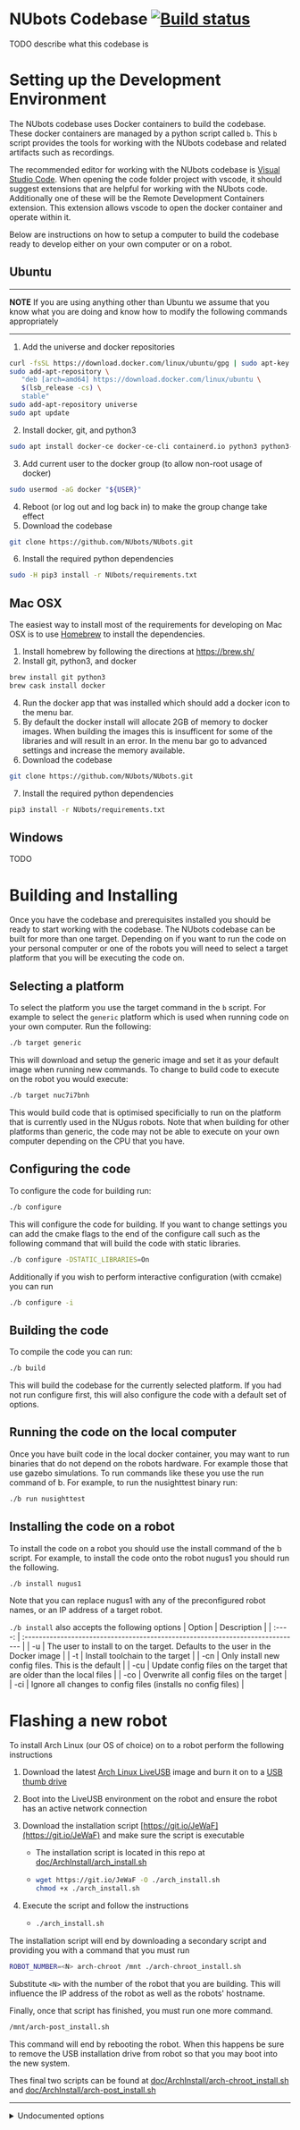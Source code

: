 # NUbots Codebase [![Build status](https://badge.buildkite.com/85cb206a2615c85981c4e0089b0abb0c6bcd775b3d946ede40.svg?branch=master)](https://buildkite.com/nubots/nubots)

TODO describe what this codebase is

# Setting up the Development Environment

The NUbots codebase uses Docker containers to build the codebase.
These docker containers are managed by a python script called `b`.
This `b` script provides the tools for working with the NUbots codebase and related artifacts such as recordings.

The recommended editor for working with the NUbots codebase is [Visual Studio Code](https://code.visualstudio.com/).
When opening the code folder project with vscode, it should suggest extensions that are helpful for working with the NUbots code.
Additionally one of these will be the Remote Development Containers extension.
This extension allows vscode to open the docker container and operate within it.

Below are instructions on how to setup a computer to build the codebase ready to develop either on your own computer or on a robot.

## Ubuntu

---

**NOTE**
If you are using anything other than Ubuntu we assume that you know what you are doing and know how to modify the following commands appropriately

---

1. Add the universe and docker repositories

```sh
curl -fsSL https://download.docker.com/linux/ubuntu/gpg | sudo apt-key add -
sudo add-apt-repository \
   "deb [arch=amd64] https://download.docker.com/linux/ubuntu \
   $(lsb_release -cs) \
   stable"
sudo add-apt-repository universe
sudo apt update
```

2. Install docker, git, and python3

```sh
sudo apt install docker-ce docker-ce-cli containerd.io python3 python3-pip git
```

3. Add current user to the docker group (to allow non-root usage of docker)

```sh
sudo usermod -aG docker "${USER}"
```

4. Reboot (or log out and log back in) to make the group change take effect
5. Download the codebase

```sh
git clone https://github.com/NUbots/NUbots.git
```

6. Install the required python dependencies

```sh
sudo -H pip3 install -r NUbots/requirements.txt
```

## Mac OSX

The easiest way to install most of the requirements for developing on Mac OSX is to use [Homebrew](https://brew.sh/) to install the dependencies.

1. Install homebrew by following the directions at https://brew.sh/
2. Install git, python3, and docker

```sh
brew install git python3
brew cask install docker
```

4. Run the docker app that was installed which should add a docker icon to the menu bar.
5. By default the docker install will allocate 2GB of memory to docker images. When building the images this is insufficent for some of the libraries and will result in an error. In the menu bar go to advanced settings and increase the memory available.
6. Download the codebase

```sh
git clone https://github.com/NUbots/NUbots.git
```

7. Install the required python dependencies

```sh
pip3 install -r NUbots/requirements.txt
```

## Windows

TODO

# Building and Installing

Once you have the codebase and prerequisites installed you should be ready to start working with the codebase.
The NUbots codebase can be built for more than one target.
Depending on if you want to run the code on your personal computer or one of the robots you will need to select a target platform that you will be executing the code on.

## Selecting a platform

To select the platform you use the target command in the `b` script. For example to select the `generic` platform which is used when running code on your own computer. Run the following:

```sh
./b target generic
```

This will download and setup the generic image and set it as your default image when running new commands. To change to build code to execute on the robot you would execute:

```sh
./b target nuc7i7bnh
```

This would build code that is optimised specificially to run on the platform that is currently used in the NUgus robots. Note that when building for other platforms than generic, the code may not be able to execute on your own computer depending on the CPU that you have.

## Configuring the code

To configure the code for building run:

```sh
./b configure
```

This will configure the code for building.
If you want to change settings you can add the cmake flags to the end of the configure call such as the following command that will build the code with static libraries.

```sh
./b configure -DSTATIC_LIBRARIES=On
```

Additionally if you wish to perform interactive configuration (with ccmake) you can run

```sh
./b configure -i
```

## Building the code

To compile the code you can run:

```sh
./b build
```

This will build the codebase for the currently selected platform.
If you had not run configure first, this will also configure the code with a default set of options.

## Running the code on the local computer

Once you have built code in the local docker container, you may want to run binaries that do not depend on the robots hardware.
For example those that use gazebo simulations.
To run commands like these you use the run command of b.
For example, to run the nusighttest binary run:

```sh
./b run nusighttest
```

## Installing the code on a robot

To install the code on a robot you should use the install command of the b script.
For example, to install the code onto the robot nugus1 you should run the following.

```sh
./b install nugus1
```

Note that you can replace nugus1 with any of the preconfigured robot names, or an IP address of a target robot.

`./b install` also accepts the following options
| Option | Description |
| :----: | :----------------------------------------------------------------------------- |
| -u | The user to install to on the target. Defaults to the user in the Docker image |
| -t | Install toolchain to the target |
| -cn | Only install new config files. This is the default |
| -cu | Update config files on the target that are older than the local files |
| -co | Overwrite all config files on the target |
| -ci | Ignore all changes to config files (installs no config files) |

# Flashing a new robot

To install Arch Linux (our OS of choice) on to a robot perform the following instructions

1. Download the latest [Arch Linux LiveUSB](https://www.archlinux.org/download/) image and burn it on to a [USB thumb drive](https://wiki.archlinux.org/index.php/USB_flash_installation_media#In_GNU/Linux)
1. Boot into the LiveUSB environment on the robot and ensure the robot has an active network connection
1. Download the installation script [https://git.io/JeWaF](https://git.io/JeWaF) and make sure the script is executable

   - The installation script is located in this repo at [doc/ArchInstall/arch_install.sh](doc/ArchInstall/arch_install.sh)
   - ```sh
     wget https://git.io/JeWaF -O ./arch_install.sh
     chmod +x ./arch_install.sh
     ```

1. Execute the script and follow the instructions
   - ```sh
     ./arch_install.sh
     ```

The installation script will end by downloading a secondary script and providing you with a command that you must run

```sh
ROBOT_NUMBER=<N> arch-chroot /mnt ./arch-chroot_install.sh
```

Substitute `<N>` with the number of the robot that you are building. This will influence the IP address of the robot as well as the robots' hostname.

Finally, once that script has finished, you must run one more command.

```sh
/mnt/arch-post_install.sh
```

This command will end by rebooting the robot. When this happens be sure to remove the USB installation drive from robot so that you may boot into the new system.

Thes final two scripts can be found at [doc/ArchInstall/arch-chroot_install.sh](doc/ArchInstall/arch-chroot_install.sh) and [doc/ArchInstall/arch-post_install.sh](doc/ArchInstall/arch-post_install.sh)

---

<details>
  <summary>Undocumented options</summary>

## Shell access

For some reason, if you really, really, _REALLY_ need to access a terminal inside of Docker you can run

```sh
./b shell
```

</details>
